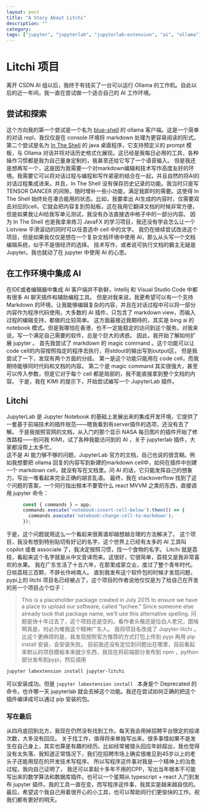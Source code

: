 ```yaml
---
layout: post
title: "A Story About Litchi"
description: ""
category: 
tags: ["jupyter", "jupyterlab", "jupyterlab-extension", "ai", "ollama"]
---
```


# Litchi 项目
离开 CSDN AI 组以后，我终于有钱买了一台可以运行 Ollama 的工作机。自此以后的近一年间，我一直在尝试做一个适合自己的 AI 工作环境。
## 尝试和探索
这个方向我的第一个尝试是一个名为 [blue-shell](https://github.com/MarchLiu/blue-shell) 的 ollama 客户端。这是一个简单的对话 repl，我仅仅是在 console 环境将 markdown 处理为更容易阅读的形式。
第二个尝试是名为 [In The Shell](https://github.com/MarchLiu/in-the-shell) 的 java 桌面程序，它支持预定义的 prompt 模板，与 Ollama 对话并将对话历史格式化展现。这已经是我每日必用的工具，各种操作习惯都是我为自己量身定制的，我甚至还给它写了一个语音输入。
但是我还是想再写一个，这是因为我需要一个对markdown编辑和技术写作高度友好的环境。我需要它可以将对话过程与编程和写作紧密的结合在一起，并且自然的将AI的对话过程集成进来。并且，In The Shell 没有保存历史记录的功能。我当时只是写 TENSOR DANCER 的间隙，随时增补一些小功能，满足我即时的需要。这使得 In The Shell 始终处在凑合能用的状态。比如，我要拿出 AI生成的内容时，仅需要双击对应的cell，它就会把内容复到剪贴板，这在我用它翻译文档的时候非常方便，但是如果我让AI给我写单元测试，我没有办法直接选中格子中的一部分内容。
因为 In The Shell 也是我拿来练习 JavaFX 的学习项目，我还没有学会怎么让一个 Listview 平滑滚动的同时可以任意选中 cell 中的文字。
我仍在继续尝试改进这个项目，但是如果我仅仅是想在一个复杂文档环境中使用 AI，那么从头写一个文档编辑系统，似乎不是很经济的选择。
技术写作，或者说可执行文档的霸主无疑是 Jupyter。我也就动了在 jupyter 中使用 AI 的心思。
## 在工作环境中集成 AI
在IDE或者编辑器中集成 AI 客户端并不新鲜，Intellij 和 Visual Studio Code 中都有很多 AI 聊天插件和辅助编程工具。
但是对我来说，我更希望可以有一个支持 Markdown 的环境，让我能够编辑复杂的内容，并且在对话过程中可以将一部分内容作为程序代码使用。大多数的 AI 插件，只包含了 markdown view，而输入过程的编辑支持，都做的比较简单。
这方面最接近我期待的，其实是 bing ai 的 notebook 模式。但是我哪怕在香港，也不一定能稳定的访问到这个服务。对我来说，写一个满足自己需要的软件，总是个巨大的诱惑。
因此，我开始了解如何扩展 jupyter 。
首先我尝试了 markdown 的 magic command 。这个功能可以让code cell的内容按照指定的程序去执行，将stdout的输出写到output区。
但是我尝试了一下，发现有两个方面的分歧。
第一是这个功能只能用在 code cell，而我期待能够同时代码和文档的内容。
第二个是 magic command 其实很强大，甚至可以传入参数，但是它对于每个 cell 都是局部的，我不能直接拿到整个文档的内容。
于是，我在 KIMI 的提示下，开始尝试编写一个 JupyterLab 插件。
## Litchi
JupyterLab 是 Jupyter Notebook 的基础上发展出来的集成开发环境，它提供了一套基于前端技术的插件规范——嗯我看到有server插件的选项，还没有去了解。
于是我按照官网的文档，从入门的那个显示 NASA 每日图片的插件开始了修改路程——别问我 KIMI，试了各种我能访问到的 AI ，关于 jupyterlab 插件，大家都没帮上太多忙。  
这不是 AI 能力够不够的问题，JupyterLab 官方的文档，自己也说的很含糊。例如我想要把 ollama 回复的内容写到新建的markdown cell中，如何在插件中创建一个 markdown cell，就没有写在文档里。问 AI 的话，它只能发挥自己的想象力，写出一堆看起来完全正确的胡言乱语。
最终，我在 stackoverflow 找到了这个问题的答案，一个同行指出根本不要管什么 react MVVM 之类的东西，直接调用 jupyter 命令：
```ts
      const { commands } = app;
      commands.execute('notebook:insert-cell-below').then(() => {
        commands.execute('notebook:change-cell-to-markdown');
      });
```
于是，这个问题就用这么一个看起来很离谱却越想越合理的方法解决了。
这个项目，我没有想到特别贴切有好记的名字，这个世界上已经有太多的 AI 工具叫 copilot 或者 associate 了，我决定按照习惯，找一个食物的名字。
Litchi 就是荔枝，看起来这个名字就是从中文音译而来。这很好，它很简单，荔枝又是我非常喜欢的水果。
我在广东生活了十五六年，在那里成家立业，度过了整个青年时代。日啖荔枝三百颗，不辞长作岭南人。
直到我发布这个软件包的时候才发现问题，pypi上的 litchi 项目名已经被占了，这个项目的作者说他仅仅是为了给自己在开发的另一个项目占个位子：
> This is a placeholder package created in July 2015 to ensure we have a place to upload our software, called “lychee.” Since someone else already took that package name, we’ll use this alternative spelling.
问题是快十年过去了，这个项目还是空的。看作者头像还是位白人老兄，图啥啊真是，何必为难我这个精神广东人。
我将项目名改成了 Jupyter-litchi 。
比这个更麻烦的是，我发现按照官方推荐的方式打包上传到 pypi 再用 pip install 安装，会安装失败。
目前我还没有定位到问题出在哪里，目前看起来默认的项目模板本来就少东西，我现在将前端部分发布到 npm ，python部分发布到pypi，然后调用
```bash
jupyter labextension install jupyter-litchi
```
可以安装成功。但是 `jupyter labextension install ` 本身是个 Deprecated 的命令，也许哪一天 jupyterlab 就会去掉这个功能。我还在尝试如何正确的把这个插件编译成可以通过 pip 安装的包。
### 写在最后
从四月底回到北方，我现在仍然没有找到工作。每天我会用掉招聘平台限定的投递次数，大多没有回应。
关于找工作，值得将来单独写出来。很多事情如果不是发生在自己身上，其实也算是有趣的经历。比如经常被猎头回应年龄超出，我也觉得没有太失落，我知道正常情况下，我们在招聘市场上确实很难见到45岁以上的老头子还能用现在的开发技术写程序。
所以写程序这件事对我是一个精神上的治愈过程。我向自己证明了， 我还可以拿起十多年不用的CPP，写出当年根本不可能写出来的数学算法和数据库插件。也可以一个星期从 typescript + react 入门到发布 jupyter 插件。我的工具一直在变，而写程序这件事，我其实是越来越自信的。
最后，希望这个我自己用着很开心的小工具，也可以帮助同行们更愉快的工作。祝我们都有更好的明天。